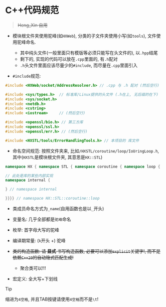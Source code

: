 # C++代码规范
> ~~Heng_Xin 自用~~

- 模块根文件夹使用驼峰(如`HXWeb`), 分类的子文件夹使用小写(如`tools`), 文件使用驼峰命名.
    - 其中纯头文件(一般里面只有模版等必须只能写在头文件的), 以`.hpp`结尾
    - 剩下的, 实现的代码可以放在`.cpp`里面的, 有`.h`配对
    - `.h`头文件里面应该尽量少的`#include`, 而尽量在`.cpp`里面引入

- `#include`规范:
```cpp
#include <HXWeb/socket/AddressResolver.h> // .cpp 与 .h 配对 (然后空行)

#include <sys/types.h>  // 标准库/Linux提供的头文件 (.h在上, 无后缀的在下)
#include <sys/socket.h>
#include <netdb.h>
#include <cstring>
#include <iostream>     // (然后空行)

#include <openssl/bio.h> // 第三方库
#include <openssl/ssl.h>  
#include <openssl/err.h> // (然后空行)

#include <HXSTL/tools/ErrorHandlingTools.h> // 本项目的 库文件
```

- 命名空间规范: 按照文件夹来, 比如`/HXSTL/coroutine/loop/IoUringLoop.h`, 其中(`HXSTL`是模块根文件夹, 其意思是`HX::STL`)
```cpp
namespace HX { namespace STL { namespace coroutine { namespace loop {

// 此处是库的某些内部实现
namespace internal {

} // namespace internal

}}}} // namespace HX::STL::coroutine::loop
```

- 类成员命名方式为`_name`(自用函数也是以`_`开头)
- 变量名: 几乎全部都是`驼峰`命名
- 枚举: 首字母大写的驼峰
- 编译期常量: (`k`开头 +) 驼峰
- ~~类的构造函数: 请 **显式** 书写构造函数, 必要可以添加`explicit`关键字!, 而不是依赖`C++20`的自动隐式匹配生成!~~
    - 聚合类可以!!!

- 宏定义: 全大写+下划线

> [!TIP]
> 缩进为`4空格`, 并且TAB按键请使用`4空格`而不是`\t`!